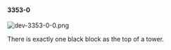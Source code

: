#### 3353-0
![dev-3353-0-0.png](https://github.com/lil-lab/nlvr/raw/master/nlvr/dev/images/3/dev-3353-0-0.png "dev-3353-0-0.png")

There is exactly one black block as the top of a tower.